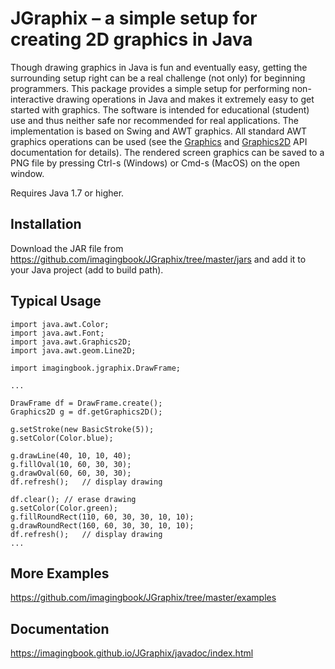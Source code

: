 # JGraphix &ndash; a simple setup for creating 2D graphics in Java

Though drawing graphics in Java is fun and eventually easy, getting the surrounding setup right
can be a real challenge (not only) for beginning programmers.
This package provides a simple setup for performing non-interactive drawing
operations in Java and makes it extremely easy to get started with graphics.
The software is intended for educational (student) use and thus neither safe nor
recommended for real applications. The implementation is based on Swing and AWT 
graphics. All standard AWT graphics operations can be used (see the
<a href="https://docs.oracle.com/javase/8/docs/api/index.html?java/awt/Graphics.html">Graphics</a> 
and
<a href="https://docs.oracle.com/javase/8/docs/api/index.html?java/awt/Graphics2D.html">Graphics2D</a> 
API documentation for details).
The rendered screen graphics can be saved to a PNG file by pressing
Ctrl-s (Windows) or Cmd-s (MacOS) on the open window.

Requires Java 1.7 or higher.

## Installation
Download the JAR file from https://github.com/imagingbook/JGraphix/tree/master/jars
and add it to your Java project (add to build path).

## Typical Usage

````
import java.awt.Color;
import java.awt.Font;
import java.awt.Graphics2D;
import java.awt.geom.Line2D;

import imagingbook.jgraphix.DrawFrame;

...

DrawFrame df = DrawFrame.create();
Graphics2D g = df.getGraphics2D();
   
g.setStroke(new BasicStroke(5));
g.setColor(Color.blue);
   
g.drawLine(40, 10, 10, 40);
g.fillOval(10, 60, 30, 30);
g.drawOval(60, 60, 30, 30);
df.refresh();	// display drawing
 
df.clear();	// erase drawing
g.setColor(Color.green);
g.fillRoundRect(110, 60, 30, 30, 10, 10);
g.drawRoundRect(160, 60, 30, 30, 10, 10);
df.refresh();	// display drawing
...  
````

## More Examples
https://github.com/imagingbook/JGraphix/tree/master/examples

## Documentation
https://imagingbook.github.io/JGraphix/javadoc/index.html
